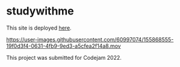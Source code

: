 # studywithme

This site is deployed [here](https://hungry-kepler-8a7e8c.netlify.app/).


https://user-images.githubusercontent.com/60997074/155868555-19f0d3f4-0631-4fb9-9ed3-a5cfea2f14a8.mov


This project was submitted for Codejam 2022.
